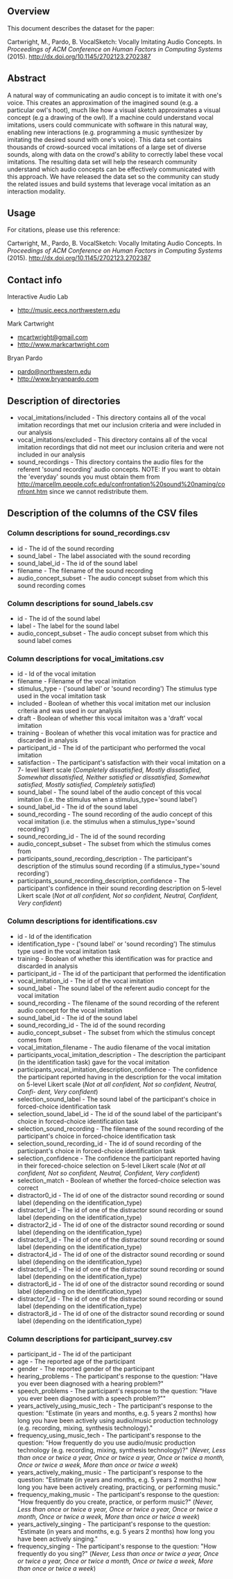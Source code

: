 ## Overview
This document describes the dataset for the paper:

Cartwright, M., Pardo, B. VocalSketch: Vocally Imitating Audio Concepts. In *Proceedings of ACM Conference on Human Factors in Computing Systems* (2015). http://dx.doi.org/10.1145/2702123.2702387

## Abstract
A natural way of communicating an audio concept is to imitate it with one's voice. This creates an approximation of the imagined sound (e.g. a particular owl's hoot), much like how a visual sketch approximates a visual concept (e.g a drawing of the owl). If a machine could understand vocal imitations, users could communicate with software in this natural way, enabling new interactions (e.g. programming a music synthesizer by imitating the desired sound with one's voice). This data set contains thousands of crowd-sourced vocal imitations of a large set of diverse sounds, along with data on the crowd's ability to correctly label these vocal imitations. The resulting data set will help the research community understand which audio concepts can be effectively communicated with this approach. We have released the data set so the community can study the related issues and build systems that leverage vocal imitation as an interaction modality.

## Usage
For citations, please use this reference:

Cartwright, M., Pardo, B. VocalSketch: Vocally Imitating Audio Concepts. In *Proceedings of ACM Conference on Human Factors in Computing Systems* (2015). http://dx.doi.org/10.1145/2702123.2702387


## Contact info
Interactive Audio Lab
* http://music.eecs.northwestern.edu

Mark Cartwright
* mcartwright@gmail.com
* http://www.markcartwright.com

Bryan Pardo
* pardo@northwestern.edu
* http://www.bryanpardo.com

## Description of directories
* vocal_imitations/included - This directory contains all of the vocal imitation recordings that met our inclusion criteria and were included in our analysis
* vocal_imitations/excluded - This directory contains all of the vocal imitation recordings that did not meet our inclusion criteria and were not included in our analysis
* sound_recordings - This directory contains the audio files for the referent 'sound recording' audio concepts. NOTE: If you want to obtain the 'everyday' sounds you must obtain them from http://marcellm.people.cofc.edu/confrontation%20sound%20naming/confront.htm since we cannot redistribute them.

## Description of the columns of the CSV files
### Column descriptions for sound_recordings.csv
* id - The id of the sound recording
* sound_label - The label associated with the sound recording
* sound_label_id - The id of the sound label
* filename - The filename of the sound recording
* audio_concept_subset - The audio concept subset from which this sound recording comes

### Column descriptions for sound_labels.csv
* id - The id of the sound label
* label - The label for the sound label
* audio_concept_subset - The audio concept subset from which this sound label comes

### Column descriptions for vocal_imitations.csv
* id - Id of the vocal imitation
* filename - Filename of the vocal imitation
* stimulus_type - ('sound label' or 'sound recording') The stimulus type used in the vocal imitation task
* included - Boolean of whether this vocal imitation met our inclusion criteria and was used in our analysis
* draft - Boolean of whether this vocal imitaiton was a 'draft' vocal imitation
* training - Boolean of whether this vocal imitation was for practice and discarded in analysis
* participant_id - The id of the participant who performed the vocal imitation
* satisfaction - The participant's satisfaction with their vocal imitation on a 7- level likert scale (*Completely dissatisfied, Mostly dissatisfied, Somewhat dissatisfied, Neither satisfied or dissatisfied, Somewhat satisfied, Mostly satisfied, Completely satisfied*)
* sound_label - The sound label of the audio concept of this vocal imitation (i.e. the stimulus when a stimulus_type='sound label')
* sound_label_id - The id of the sound label
* sound_recording - The sound recording of the audio concept of this vocal imitation (i.e. the stimulus when a stimulus_type='sound recording')
* sound_recording_id - The id of the sound recording
* audio_concept_subset - The subset from which the stimulus comes from
* participants_sound_recording_description - The participant's description of the stimulus sound recording (if a stimulus_type='sound recording')
* participants_sound_recording_description_confidence - The participant's confidence in their sound recording description on 5-level Likert scale (*Not at
all confident, Not so confident, Neutral, Confident, Very confident*)


### Column descriptions for identifications.csv
* id - Id of the identification
* identification_type - ('sound label' or 'sound recording') The stimulus type used in the vocal imitation task
* training - Boolean of whether this identification was for practice and discarded in analysis
* participant_id - The id of the participant that performed the identification
* vocal_imitation_id - The id of the vocal imitation
* sound_label - The sound label of the referent audio concept for the vocal imitation
* sound_recording - The filename of the sound recording of the referent audio concept for the vocal imitation
* sound_label_id - The id of the sound label
* sound_recording_id - The id of the sound recording
* audio_concept_subset - The subset from which the stimulus concept comes from
* vocal_imitation_filename - The audio filename of the vocal imitation
* participants_vocal_imitation_description - The description the participant (in the identification task) gave for the vocal imitation
* participants_vocal_imitation_description_confidence - The confidence the participant reported having in the description for the vocal imitation on 5-level Likert scale (*Not at all confident, Not so confident, Neutral, Confi- dent, Very confident*)
* selection_sound_label - The sound label of the participant's choice in forced-choice identification task
* selection_sound_label_id - The id of the sound label of the participant's choice in forced-choice identification task
* selection_sound_recording - The filename of the sound recording of the participant's choice in forced-choice identification task
* selection_sound_recording_id - The id of sound recording of the participant's choice in forced-choice identification task
* selection_confidence - The confidence the participant reported having in their foreced-choice selection on 5-level Likert scale (*Not at all confident, Not so confident, Neutral, Confident, Very confident*)
* selection_match - Boolean of whether the forced-choice selection was correct
* distractor0_id - The id of one of the distractor sound recording or sound label (depending on the identification_type)
* distractor1_id - The id of one of the distractor sound recording or sound label (depending on the identification_type)
* distractor2_id - The id of one of the distractor sound recording or sound label (depending on the identification_type)
* distractor3_id - The id of one of the distractor sound recording or sound label (depending on the identification_type)
* distractor4_id - The id of one of the distractor sound recording or sound label (depending on the identification_type)
* distractor5_id - The id of one of the distractor sound recording or sound label (depending on the identification_type)
* distractor6_id - The id of one of the distractor sound recording or sound label (depending on the identification_type)
* distractor7_id - The id of one of the distractor sound recording or sound label (depending on the identification_type)
* distractor8_id - The id of one of the distractor sound recording or sound label (depending on the identification_type)


### Column descriptions for participant_survey.csv
* participant_id - The id of the participant
* age - The reported age of the participant
* gender - The reported gender of the participant
* hearing_problems - The participant's response to the question: "Have you ever been diagnosed with a hearing problem?"
* speech_problems - The participant's response to the question: "Have you ever been diagnosed with a speech problem?""
* years_actively_using_music_tech - The participant's response to the question: "Estimate (in years and months, e.g. 5 years 2 months) how long you have been actively using ﻿audio/music production technology (e.g. recording, mixing, synthesis technology)."
* frequency_using_music_tech - The participant's response to the question: "How frequently do you use audio/music production technology (e.g. recording, mixing, synthesis technology)?" (*Never, Less than once or twice a year, Once or twice a year, Once or twice a month, Once or twice a week, More than once or twice a week*)
* years_actively_making_music - The participant's response to the question: "Estimate (in years and months, e.g. 5 years 2 months) how long you have been actively creating, practicing, or performing music."
* frequency_making_music - The participant's response to the question: "How frequently do you create, practice, or perform music?" (*Never, Less than once or twice a year, Once or twice a year, Once or twice a month, Once or twice a week, More than once or twice a week*)
* years_actively_singing - The participant's response to the question: "Estimate (in years and months, e.g. 5 years 2 months) how long you have been actively singing."
* frequency_singing - The participant's response to the question: "How frequently do you sing?" (*Never, Less than once or twice a year, Once or twice a year, Once or twice a month, Once or twice a week, More than once or twice a week*)